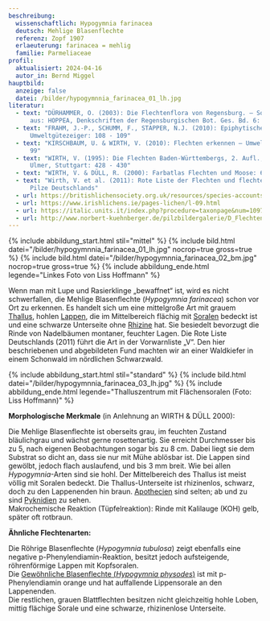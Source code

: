 ```yaml
---
beschreibung:
  wissenschaftlich: Hypogymnia farinacea
  deutsch: Mehlige Blasenflechte
  referenz: Zopf 1907
  erlaeuterung: farinacea = mehlig
  familie: Parmeliaceae
profil:
  aktualisiert: 2024-04-16
  autor_in: Bernd Miggel
hauptbild:
  anzeige: false
  datei: /bilder/hypogymnnia_farinacea_01_lh.jpg
literatur:
  - text: "DÜRHAMMER, O. (2003): Die Flechtenflora von Regensburg. – Sonderdruck
      aus: HOPPEA, Denkschriften der Regensburgischen Bot. Ges. Bd. 6: 183"
  - text: "FRAHM, J.-P., SCHUMM, F., STAPPER, N.J. (2010): Epiphytische Flechten als
      Umweltgütezeiger: 108 - 109"
  - text: "KIRSCHBAUM, U. & WIRTH, V. (2010): Flechten erkennen – Umwelt bewerten:
      99"
  - text: "WIRTH, V. (1995): Die Flechten Baden-Württembergs, 2. Aufl., 1006 S.;
      Ulmer, Stuttgart: 428 - 430"
  - text: "WIRTH, V. & DÜLL, R. (2000): Farbatlas Flechten und Moose: 65"
  - text: "Wirth, V. et al. (2011): Rote Liste der Flechten und flechtenbewohnende
      Pilze Deutschlands"
  - url: https://britishlichensociety.org.uk/resources/species-accounts/hypogymnia-farinacea
  - url: https://www.irishlichens.ie/pages-lichen/l-09.html
  - url: https://italic.units.it/index.php?procedure=taxonpage&num=1097
  - url: http://www.norbert-kuehnberger.de/pilzbildergalerie/D_Flechten-Lichenes_-_226_Arten/index.htm
---
```

{% include abbildung_start.html stil="mittel" %}
{% include bild.html datei="/bilder/hypogymnnia_farinacea_01_lh.jpg" nocrop=true gross=true %}
{% include bild.html datei="/bilder/hypogymnnia_farinacea_02_bm.jpg" nocrop=true gross=true %}
{% include abbildung_ende.html legende="Linkes Foto von Liss Hoffmann" %}

Wenn man mit Lupe und Rasierklinge „bewaffnet“ ist, wird es nicht schwerfallen, die Mehlige Blasenflechte (*Hypogymnia farinacea*) schon vor Ort zu erkennen. Es handelt sich um eine mittelgroße Art mit grauem [Thallus](Thallus "Glossar"), hohlen [Lappen](Lappen "Glossar"), die im Mittelbereich flächig mit [Soralen](Sorale "Glossar") bedeckt ist und eine schwarze Unterseite ohne [Rhizine](Rhizine "Glossar") hat. Sie besiedelt bevorzugt die Rinde von Nadelbäumen montaner, feuchter Lagen. Die Rote Liste Deutschlands (2011) führt die Art in der Vorwarnliste „V“. Den hier beschriebenen und abgebildeten Fund machten wir an einer Waldkiefer in einem Schonwald im nördlichen Schwarzwald.

{% include abbildung_start.html stil="standard" %}
{% include bild.html datei="/bilder/hypogymnnia_farinacea_03_lh.jpg" %}
{% include abbildung_ende.html legende="Thalluszentrum mit Flächensoralen (Foto: Liss Hoffmann)" %}

**Morphologische Merkmale** (in Anlehnung an WIRTH & DÜLL 2000):

Die Mehlige Blasenflechte ist oberseits grau, im feuchten Zustand bläulichgrau und wächst gerne rosettenartig. Sie erreicht Durchmesser bis zu 5, nach eigenen Beobachtungen sogar bis zu 8 cm. Dabei liegt sie dem Substrat so dicht an, dass sie nur mit Mühe ablösbar ist. Die Lappen sind gewölbt, jedoch flach auslaufend, und bis 3 mm breit. Wie bei allen *Hypogymnia*-Arten sind sie hohl. Der Mittelbereich des Thallus ist meist völlig mit Soralen bedeckt. Die Thallus-Unterseite ist rhizinenlos, schwarz, doch zu den Lappenenden hin braun. [Apothecien](Apothecien "Glossar") sind selten; ab und zu sind [Pyknidien](Pyknidien "Glossar") zu sehen.\
Makrochemische Reaktion (Tüpfelreaktion): Rinde mit Kalilauge (KOH) gelb, später oft rotbraun.

**Ähnliche Flechtenarten:**

Die  Röhrige Blasenflechte (*Hypogymnia tubulosa*) zeigt ebenfalls eine negative p-Phenylendiamin-Reaktion, besitzt jedoch aufsteigende, röhrenförmige Lappen mit Kopfsoralen.\
 Die [Gewöhnliche Blasenflechte (*Hypogymnia physodes*)](/pilze/hypogymnia-physodes-gewöhnliche-blasenflechte) ist mit p-Phenylendiamin orange und hat auffallende Lippensorale an den Lappenenden.\
Die restlichen, grauen Blattflechten besitzen nicht gleichzeitig hohle Loben, mittig flächige Sorale und eine schwarze, rhizinenlose Unterseite.